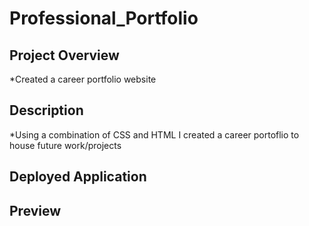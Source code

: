 # Professional_Portfolio

## Project Overview
*Created a career portfolio website

## Description
*Using a combination of CSS and HTML I created a career portoflio to house future work/projects


## Deployed Application


## Preview


